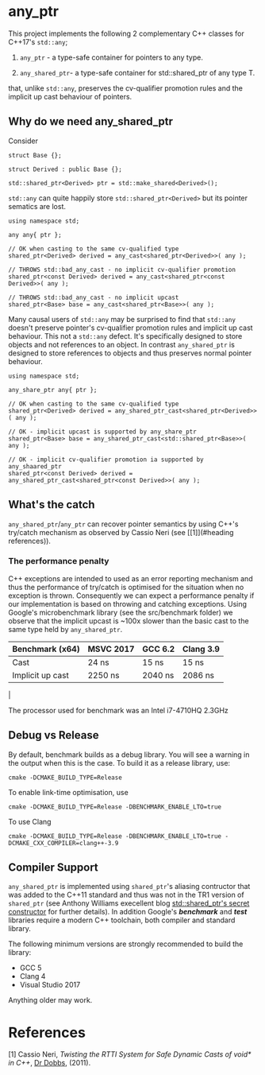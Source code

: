# any_ptr
This project implements the following 2 complementary C++ classes for C++17's ```std::any```;

1. ```any_ptr``` - a type-safe container for pointers to any type. 

2. ```any_shared_ptr```- a type-safe container for std::shared_ptr<T> of any type T. 

that, unlike ```std::any```,  preserves the cv-qualifier promotion rules and the implicit up cast behaviour of pointers. 

## Why do we need any_shared_ptr

Consider
```
struct Base {};

struct Derived : public Base {};

std::shared_ptr<Derived> ptr = std::make_shared<Derived>();
```
```std::any``` can quite happily store ```std::shared_ptr<Derived>``` but its pointer sematics are lost. 

```
using namespace std;

any any{ ptr };

// OK when casting to the same cv-qualified type
shared_ptr<Derived> derived = any_cast<shared_ptr<Derived>>( any );  

// THROWS std::bad_any_cast - no implicit cv-qualifier promotion
shared_ptr<const Derived> derived = any_cast<shared_ptr<const Derived>>( any );  

// THROWS std::bad_any_cast - no implicit upcast
shared_ptr<Base> base = any_cast<shared_ptr<Base>>( any );
```
Many causal users of ```std::any``` may be surprised to find that ```std::any``` doesn't preserve pointer's cv-qualifier promotion rules and implicit up cast behaviour. This not a ```std::any``` defect. It's specifically designed to store objects and not references to an object. In contrast ```any_shared_ptr``` is designed to store references to objects and thus preserves normal pointer behaviour.
```
using namespace std;

any_share_ptr any{ ptr };

// OK when casting to the same cv-qualified type
shared_ptr<Derived> derived = any_shared_ptr_cast<shared_ptr<Derived>>( any );  

// OK - implicit upcast is supported by any_share_ptr
shared_ptr<Base> base = any_shared_ptr_cast<std::shared_ptr<Base>>( any );  

// OK - implicit cv-qualifier promotion ia supported by any_shaared_ptr
shared_ptr<const Derived> derived = any_shared_ptr_cast<shared_ptr<const Derived>>( any );  
```

## What's the catch

```any_shared_ptr```/```any_ptr``` can recover pointer semantics by using C++'s try/catch mechanism as observed by Cassio Neri (see [[1]](#heading references)).   

### The performance penalty
C++ exceptions are intended to used as an error reporting mechanism and thus the performance of try/catch is optimised for the situation when no exception is thrown. Consequently we can expect a performance penalty if our implementation is based on throwing and catching exceptions. Using Google's microbenchmark library (see the src/benchmark folder) we observe that the implicit upcast is ~100x slower than the basic cast to the same type held by ```any_shared_ptr```.

|Benchmark (x64) |MSVC 2017|GCC 6.2|Clang 3.9|
|-|-|-|-|
|Cast|24 ns|15 ns|15 ns|
|Implicit up cast|2250 ns|2040 ns|2086 ns|
|

The processor used for benchmark was an Intel i7-4710HQ 2.3GHz 

## Debug vs Release 
By default, benchmark builds as a debug library. You will see a warning in the output when this is the case. To build it as a release library, use:
```
cmake -DCMAKE_BUILD_TYPE=Release
```
To enable link-time optimisation, use
```
cmake -DCMAKE_BUILD_TYPE=Release -DBENCHMARK_ENABLE_LTO=true
```
To use Clang
```
cmake -DCMAKE_BUILD_TYPE=Release -DBENCHMARK_ENABLE_LTO=true -DCMAKE_CXX_COMPILER=clang++-3.9
```

## Compiler Support

```any_shared_ptr``` is implemented using ```shared_ptr```'s aliasing contructor that was added to the C++11 standard and thus was not in the TR1 version of ```shared_ptr``` (see Anthony Williams execellent blog [std::shared_ptr's secret constructor](https://www.justsoftwaresolutions.co.uk/cplusplus/shared-ptr-secret-constructor.html) for further details). In addition Google's ***benchmark*** and ***test*** libraries require a modern C++ toolchain, both compiler and standard library.

The following minimum versions are strongly recommended to build the library:  
* GCC 5  
* Clang 4  
* Visual Studio 2017  

Anything older may work.

# References

[1] Cassio Neri, _Twisting the RTTI System for Safe Dynamic Casts of void* in C++_, [Dr Dobbs](http://www.drdobbs.com/cpp/twisting-the-rtti-system-for-safe-dynami/229401004), (2011).
